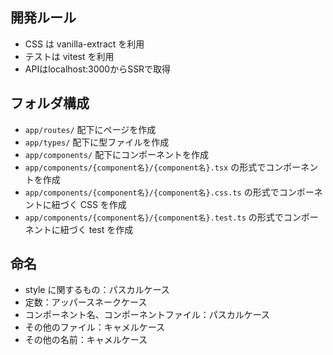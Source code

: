 ## 開発ルール

- CSS は vanilla-extract を利用
- テストは vitest を利用
- APIはlocalhost:3000からSSRで取得

## フォルダ構成

- `app/routes/` 配下にページを作成
- `app/types/` 配下に型ファイルを作成
- `app/components/` 配下にコンポーネントを作成
- `app/components/{component名}/{component名}.tsx` の形式でコンポーネントを作成
- `app/components/{component名}/{component名}.css.ts` の形式でコンポーネントに紐づく CSS を作成
- `app/components/{component名}/{component名}.test.ts` の形式でコンポーネントに紐づく test を作成

## 命名

- style に関するもの：パスカルケース
- 定数：アッパースネークケース
- コンポーネント名、コンポーネントファイル：パスカルケース
- その他のファイル：キャメルケース
- その他の名前：キャメルケース
